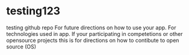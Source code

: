 # testing123
testing github repo
For future directions on how to use your app.
For technologies used in app. 
If your participating in competetions or other opensource projects this is for directions on how to contibute to open source (OS)
